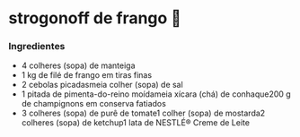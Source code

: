 # strogonoff de frango :chicken:

### Ingredientes 





- 4 colheres (sopa) de manteiga
- 1 kg de filé de frango em tiras finas
- 2 cebolas picadasmeia colher (sopa) de sal
- 1 pitada de pimenta-do-reino moídameia xícara (chá) de conhaque200 g de champignons em conserva fatiados
- 3 colheres (sopa) de purê de tomate1 colher (sopa) de mostarda2 colheres (sopa) de ketchup1 lata de NESTLÉ® Creme de Leite

